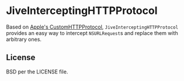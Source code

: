 JiveInterceptingHTTPProtocol
=======================

Based on [Apple's CustomHTTPProtocol](https://developer.apple.com/library/prerelease/ios/samplecode/CustomHTTPProtocol/Introduction/Intro.html),
`JiveInterceptingHTTPProtocol` provides an easy way to intercept `NSURLRequest`s and replace them with arbitrary ones.

License
-------

BSD per the LICENSE file.

